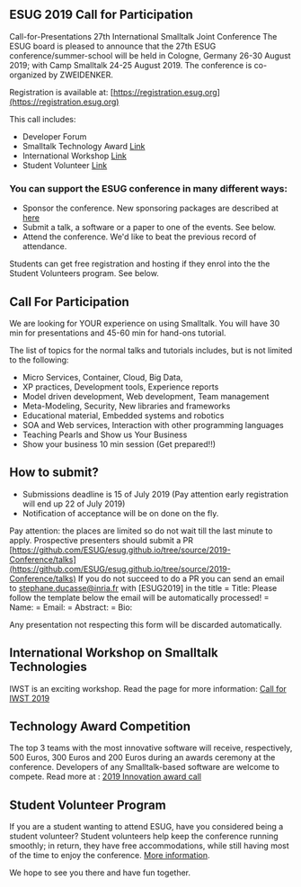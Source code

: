 ## ESUG 2019 Call for Participation

Call-for-Presentations 27th International Smalltalk Joint Conference
The ESUG board is pleased to announce that the 27th ESUG conference/summer-school 
will be held in Cologne, Germany 26-30 August 2019; with Camp Smalltalk 24-25 August 2019. 
The conference is co-organized by ZWEIDENKER.

Registration is available at: [https://registration.esug.org](https://registration.esug.org)

This call includes:

- Developer Forum
- Smalltalk Technology Award [Link](awardsCall2019.html)
- International Workshop [Link](cfpIWST2019.html)
- Student Volunteer [Link](callForStudents2019.html)


### You can support the ESUG conference in many different ways:

- Sponsor the conference. New sponsoring packages are described at [here](../become_sponsor.html)
- Submit a talk, a software or a paper to one of the events. See below.
- Attend the conference. We'd like to beat the previous record of attendance.

Students can get free registration and hosting if they enrol into the the Student Volunteers program. See below.

## Call For Participation

We are looking for YOUR experience on using Smalltalk. You will have 30 min for presentations and 45-60 min for hand-ons tutorial.

The list of topics for the normal talks and tutorials includes, but is not limited to the following:

- Micro Services, Container, Cloud, Big Data,
- XP practices, Development tools, Experience reports
- Model driven development, Web development, Team management
- Meta-Modeling, Security, New libraries and frameworks
- Educational material, Embedded systems and robotics
- SOA and Web services, Interaction with other programming languages
- Teaching Pearls and Show us Your Business
- Show your business 10 min session (Get prepared!!)

## How to submit?

- Submissions deadline is 15 of July 2019 (Pay attention early registration will end up 22 of July 2019)
- Notification of acceptance will be on done on the fly.

Pay attention: the places are limited so do not wait till the last minute to apply. 
Prospective presenters should submit a PR [https://github.com/ESUG/esug.github.io/tree/source/2019-Conference/talks](https://github.com/ESUG/esug.github.io/tree/source/2019-Conference/talks)
If you do not succeed to do a PR you can send an email to stephane.ducasse@inria.fr with [ESUG2019] in the title
= Title: Please follow the template below the email will be automatically processed!
= Name:
= Email:
= Abstract:
= Bio:

Any presentation not respecting this form will be discarded automatically.

## International Workshop on Smalltalk Technologies

IWST is an exciting workshop. Read the page for more information: [Call for IWST 2019](cfpIWST2019.html)


## Technology Award Competition

The top 3 teams with the most innovative software will receive, respectively, 500 Euros, 300 Euros and 200 Euros during an awards ceremony at the conference. Developers of any Smalltalk-based software are welcome to compete. Read more at : [2019 Innovation award call](awardsCall2019.html)

## Student Volunteer Program

If you are a student wanting to attend ESUG, have you considered being a student volunteer? Student volunteers help keep the conference running smoothly; in return, they have free accommodations, while still having most of the time to enjoy the conference. [More information](callForStudents2019.html).

We hope to see you there and have fun together.

